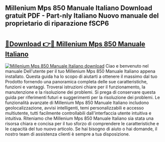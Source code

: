 ## Millenium Mps 850 Manuale Italiano Download gratuit PDF - Part-nIy Italiano Nuovo manuale del proprietario di riparazione fSCP6

# <h2><a href="http://dfduu7p.blite.top/?on=Millenium+Mps+850+Manuale+Italiano">🔗Download 👉🔴 Millenium Mps 850 Manuale Italiano</a></h2>

[![Millenium Mps 850 Manuale Italiano download](https://i.imgur.com/lujVjoI.png)](http://dfduu7p.blite.top/?on=Millenium+Mps+850+Manuale+Italiano)
Ciao e benvenuto nel manuale Dell'utente per il tuo Millenium Mps 850 Manuale Italiano appena installato. Questa guida ha lo scopo di aiutarti a ottenere il massimo dal tuo Prodotto fornendo una panoramica completa delle sue caratteristiche, funzioni e vantaggi. Troverai istruzioni chiare per il funzionamento, la manutenzione e la risoluzione dei problemi. Si prega di conservare questa guida per riferimenti futuri e suggerimenti per la risoluzione dei problemi. Le funzionalità avanzate di Millenium Mps 850 Manuale Italiano includono geolocalizzazione, avvisi intelligenti, temi personalizzabili e accesso multiutente, tutti facilmente controllabili dall'interfaccia utente intuitiva e intuitiva. Riteniamo che Millenium Mps 850 Manuale Italiano sia stata una risorsa chiara e concisa per il tuo sforzo di comprendere le caratteristiche e le capacità del tuo nuovo articolo. Se hai bisogno di aiuto o hai domande, il nostro team di assistenza clienti è sempre a tua disposizione.
